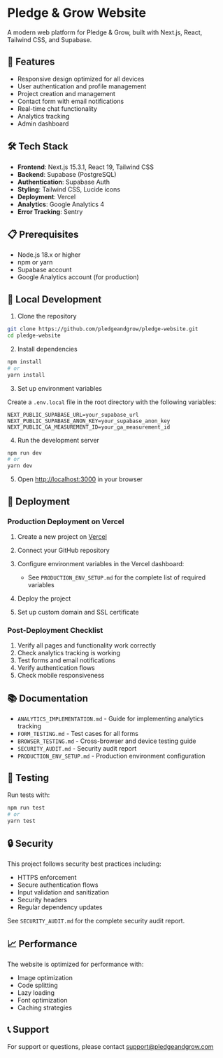 # Pledge & Grow Website

A modern web platform for Pledge & Grow, built with Next.js, React, Tailwind CSS, and Supabase.

## 🚀 Features

- Responsive design optimized for all devices
- User authentication and profile management
- Project creation and management
- Contact form with email notifications
- Real-time chat functionality
- Analytics tracking
- Admin dashboard

## 🛠️ Tech Stack

- **Frontend**: Next.js 15.3.1, React 19, Tailwind CSS
- **Backend**: Supabase (PostgreSQL)
- **Authentication**: Supabase Auth
- **Styling**: Tailwind CSS, Lucide icons
- **Deployment**: Vercel
- **Analytics**: Google Analytics 4
- **Error Tracking**: Sentry

## 📋 Prerequisites

- Node.js 18.x or higher
- npm or yarn
- Supabase account
- Google Analytics account (for production)

## 🔧 Local Development

1. Clone the repository

```bash
git clone https://github.com/pledgeandgrow/pledge-website.git
cd pledge-website
```

2. Install dependencies

```bash
npm install
# or
yarn install
```

3. Set up environment variables

Create a `.env.local` file in the root directory with the following variables:

```
NEXT_PUBLIC_SUPABASE_URL=your_supabase_url
NEXT_PUBLIC_SUPABASE_ANON_KEY=your_supabase_anon_key
NEXT_PUBLIC_GA_MEASUREMENT_ID=your_ga_measurement_id
```

4. Run the development server

```bash
npm run dev
# or
yarn dev
```

5. Open [http://localhost:3000](http://localhost:3000) in your browser

## 🚢 Deployment

### Production Deployment on Vercel

1. Create a new project on [Vercel](https://vercel.com)

2. Connect your GitHub repository

3. Configure environment variables in the Vercel dashboard:
   - See `PRODUCTION_ENV_SETUP.md` for the complete list of required variables

4. Deploy the project

5. Set up custom domain and SSL certificate

### Post-Deployment Checklist

1. Verify all pages and functionality work correctly
2. Check analytics tracking is working
3. Test forms and email notifications
4. Verify authentication flows
5. Check mobile responsiveness

## 📚 Documentation

- `ANALYTICS_IMPLEMENTATION.md` - Guide for implementing analytics tracking
- `FORM_TESTING.md` - Test cases for all forms
- `BROWSER_TESTING.md` - Cross-browser and device testing guide
- `SECURITY_AUDIT.md` - Security audit report
- `PRODUCTION_ENV_SETUP.md` - Production environment configuration

## 🧪 Testing

Run tests with:

```bash
npm run test
# or
yarn test
```

## 🔒 Security

This project follows security best practices including:

- HTTPS enforcement
- Secure authentication flows
- Input validation and sanitization
- Security headers
- Regular dependency updates

See `SECURITY_AUDIT.md` for the complete security audit report.

## 📈 Performance

The website is optimized for performance with:

- Image optimization
- Code splitting
- Lazy loading
- Font optimization
- Caching strategies

## 📞 Support

For support or questions, please contact support@pledgeandgrow.com
